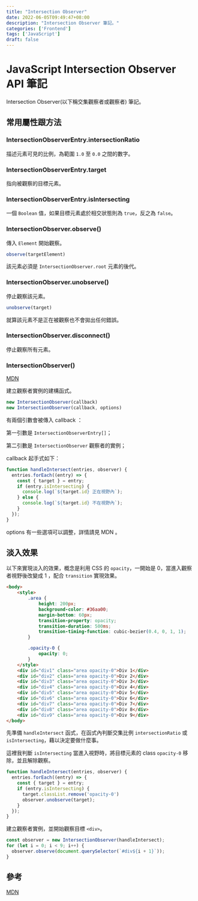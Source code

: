 ```yaml
---
title: "Intersection Observer"
date: 2022-06-05T09:49:47+08:00
description: "Intersection Observer 筆記。"
categories: ['Frontend']
tags: ['JavaScript']
draft: false
---
```

# JavaScript Intersection Observer API 筆記
Intersection Observer(以下稱交集觀察者或觀察者) 筆記。

## 常用屬性跟方法
### IntersectionObserverEntry.intersectionRatio
描述元素可見的比例，為範圍 `1.0` 至 `0.0` 之間的數字。

### IntersectionObserverEntry.target
指向被觀察的目標元素。

### IntersectionObserverEntry.isIntersecting
一個 `Boolean` 值，如果目標元素處於相交狀態則為 `true`，反之為 `false`。

### IntersectionObserver.observe()
傳入 `Element` 開始觀察。
```js
observe(targetElement)
```
該元素必須是 `IntersectionObserver.root` 元素的後代。

### IntersectionObserver.unobserve()
停止觀察該元素。
```js
unobserve(target)
```
就算該元素不是正在被觀察也不會拋出任何錯誤。

### IntersectionObserver.disconnect()
停止觀察所有元素。

### IntersectionObserver()
[MDN](https://developer.mozilla.org/en-US/docs/Web/API/IntersectionObserver/IntersectionObserver)

建立觀察者實例的建構函式。
```js
new IntersectionObserver(callback)
new IntersectionObserver(callback, options)
```
有兩個引數會被傳入 callback ：

第一引數是 `IntersectionObserverEntry[]`；

第二引數是 `IntersectionObserver` 觀察者的實例；

callback 起手式如下：
```js
function handleIntersect(entries, observer) {
  entries.forEach((entry) => {
    const { target } = entry;
    if (entry.isIntersecting) {
      console.log(`${target.id} 正在視野內`);
    } else {
      console.log(`${target.id} 不在視野內`);
    }
  });
}
```

options 有一些選項可以調整，詳情請見 MDN 。

## 淡入效果
以下來實現淡入的效果，概念是利用 CSS 的 `opacity`，一開始是 0，當進入觀察者視野後改變成 1 ，配合 `transition` 實現效果。
```html
<body>
    <style>
        .area {
            height: 200px;
            background-color: #36aa00;
            margin-bottom: 60px;
            transition-property: opacity;
            transition-duration: 500ms;
            transition-timing-function: cubic-bezier(0.4, 0, 1, 1);
        }

        .opacity-0 {
            opacity: 0;
        }
    </style>
    <div id="div1" class="area opacity-0">Div 1</div>
    <div id="div2" class="area opacity-0">Div 2</div>
    <div id="div3" class="area opacity-0">Div 3</div>
    <div id="div4" class="area opacity-0">Div 4</div>
    <div id="div5" class="area opacity-0">Div 5</div>
    <div id="div6" class="area opacity-0">Div 6</div>
    <div id="div7" class="area opacity-0">Div 7</div>
    <div id="div8" class="area opacity-0">Div 8</div>
    <div id="div9" class="area opacity-0">Div 9</div>
</body>
```
先準備 `handleIntersect` 函式，在函式內判斷交集比例 `intersectionRatio` 或 `isIntersecting`，藉以決定要做什麼事。

這裡我判斷 `isIntersecting` 當進入視野時，將目標元素的 class `opacity-0` 移除，並且解除觀察。
```js
function handleIntersect(entries, observer) {
  entries.forEach((entry) => {
    const { target } = entry;
    if (entry.isIntersecting) {
      target.classList.remove('opacity-0')
      observer.unobserve(target);
    }
  });
}
```
建立觀察者實例，並開始觀察目標 `<div>`。
```js
const observer = new IntersectionObserver(handleIntersect);
for (let i = 0; i < 9; i++) {
  observer.observe(document.querySelector(`#div${i + 1}`));
}
```

## 參考
[MDN](https://developer.mozilla.org/en-US/docs/Web/API/Intersection_Observer_API)